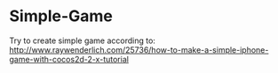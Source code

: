 Simple-Game
===========

Try to create simple game according to: http://www.raywenderlich.com/25736/how-to-make-a-simple-iphone-game-with-cocos2d-2-x-tutorial